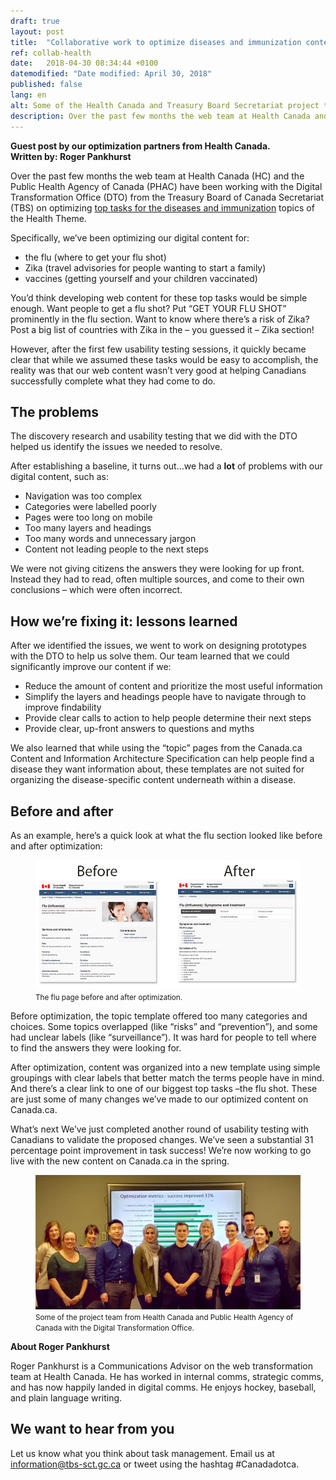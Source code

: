 ```yaml
---
draft: true
layout: post
title:  "Collaborative work to optimize diseases and immunization content"
ref: collab-health
date:   2018-04-30 08:34:44 +0100
datemodified: "Date modified: April 30, 2018"
published: false
lang: en
alt: Some of the Health Canada and Treasury Board Secretariat project team in front of a screen showing graphs
description: Over the past few months the web team at Health Canada and the Public Health Agency of Canada have been working with the Digital Transformation Office from the Treasury Board of Canada Secretariat  on optimizing top tasks for the diseases and immunization topics of the Health Theme.
---
```


<b>Guest post by our optimization partners from Health Canada.<br />Written by: Roger Pankhurst</b>

Over the past few months the web team at Health Canada (HC) and the Public Health Agency of Canada (PHAC) have been working with the Digital Transformation Office (DTO) from the Treasury Board of Canada Secretariat (TBS) on optimizing [top tasks for the diseases and immunization](http://www.gcpedia.gc.ca/wiki/Diseases_/_Immunization_Optimization_Project) topics of the Health Theme.

Specifically, we’ve been optimizing our digital content for:

* the flu (where to get your flu shot)
* Zika (travel advisories for people wanting to start a family)
* vaccines (getting yourself and your children vaccinated)

You’d think developing web content for these top tasks would be simple enough. Want people to get a flu shot? Put “GET YOUR FLU SHOT” prominently in the flu section. Want to know where there’s a risk of Zika? Post a big list of countries with Zika in the – you guessed it – Zika section!

However, after the first few usability testing sessions, it quickly became clear that while we assumed these tasks would be easy to accomplish, the reality was that our web content wasn’t very good at helping Canadians successfully complete what they had come to do.

## The problems ##
The discovery research and usability testing that we did with the DTO helped us identify the issues we needed to resolve.

After establishing a baseline, it turns out…we had a **lot** of problems with our digital content, such as:

* Navigation was too complex
* Categories were labelled poorly
* Pages were too long on mobile
* Too many layers and headings
* Too many words and unnecessary jargon
* Content not leading people to the next steps

We were not giving citizens the answers they were looking for up front. Instead they had to read, often multiple sources, and come to their own conclusions – which were often incorrect.

## How we’re fixing it: lessons learned ##
After we identified the issues, we went to work on designing prototypes with the DTO to help us solve them. Our team learned that we could significantly improve our content if we:

* Reduce the amount of content and prioritize the most useful information
* Simplify the layers and headings people have to navigate through to improve findability
* Provide clear calls to action to help people determine their next steps
* Provide clear, up-front answers to questions and myths

We also learned that while using the “topic” pages from the Canada.ca Content and Information Architecture Specification can help people find a disease they want information about, these templates are not suited for organizing the disease-specific content underneath within a disease.

## Before and after ##
As an example, here’s a quick look at what the flu section looked like before and after optimization:

<figure>
<img class="img-responsive" alt="Screenshots of the old flu page labelled 'Before', which is a typical Canada topic page with a photo of sick people and 9 main links. 'After' is the new flu page, which has no photo, 6 main links, and symptoms and treatment content right on the page." src="/images/collab-health/flu-before-after-835x408-en.png">
<figcaption><small>The flu page before and after optimization.</small></figcaption>
</figure>

Before optimization, the topic template offered too many categories and choices. Some topics overlapped (like “risks” and “prevention”), and some had unclear labels (like “surveillance”). It was hard for people to tell where to find the answers they were looking for.

After optimization, content was organized into a new template using simple groupings with clear labels that better match the terms people have in mind. And there’s a clear link to one of our biggest top tasks –the flu shot. These are just some of many changes we’ve made to our optimized content on Canada.ca.


What’s next
We’ve just completed another round of usability testing with Canadians to validate the proposed changes. We’ve seen a substantial 31 percentage point improvement in task success! We’re now working to go live with the new content on Canada.ca in the spring.

<figure>
<img class="img-responsive" alt="Photo of 11 people standing in front of a screen showing success improvement data" src="/images/collab-health/hc-phac-dto-team-835x423.jpg">
<figcaption><small>Some of the project team from Health Canada and Public Health Agency of Canada with the Digital Transformation Office.</small></figcaption>
</figure>


<b>About Roger Pankhurst</b>

Roger Pankhurst is a Communications Advisor on the web transformation team at Health Canada. He has worked in internal comms, strategic comms, and has now happily landed in digital comms. He enjoys hockey, baseball, and plain language writing.

## We want to hear from you ##
Let us know what you think about task management. Email us at [information@tbs-sct.gc.ca](mailto:information@tbs-sct.gc.ca) or tweet using the hashtag #Canadadotca.

